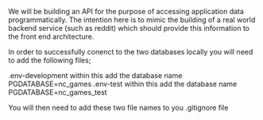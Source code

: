 We will be building an API for the purpose of accessing application data programmatically. The intention here is to mimic the building of a real world backend service (such as reddit) which should provide this information to the front end architecture.

In order to successfully conenct to the two databases locally you will need to add the following files;

.env-development
within this add the database name PGDATABASE=nc_games
.env-test
within this add the database name PGDATABASE=nc_games_test

You will then need to add these two file names to you .gitignore file